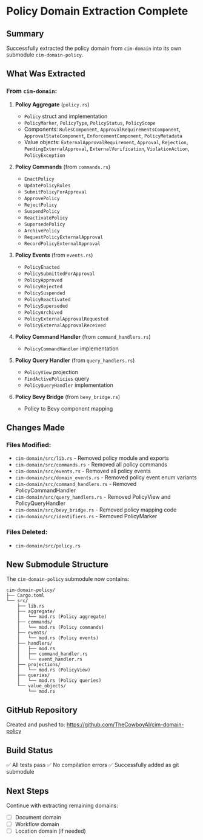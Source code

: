 # Policy Domain Extraction Complete

## Summary

Successfully extracted the policy domain from `cim-domain` into its own submodule `cim-domain-policy`.

## What Was Extracted

### From `cim-domain`:
1. **Policy Aggregate** (`policy.rs`)
   - `Policy` struct and implementation
   - `PolicyMarker`, `PolicyType`, `PolicyStatus`, `PolicyScope`
   - Components: `RulesComponent`, `ApprovalRequirementsComponent`, `ApprovalStateComponent`, `EnforcementComponent`, `PolicyMetadata`
   - Value objects: `ExternalApprovalRequirement`, `Approval`, `Rejection`, `PendingExternalApproval`, `ExternalVerification`, `ViolationAction`, `PolicyException`

2. **Policy Commands** (from `commands.rs`)
   - `EnactPolicy`
   - `UpdatePolicyRules`
   - `SubmitPolicyForApproval`
   - `ApprovePolicy`
   - `RejectPolicy`
   - `SuspendPolicy`
   - `ReactivatePolicy`
   - `SupersedePolicy`
   - `ArchivePolicy`
   - `RequestPolicyExternalApproval`
   - `RecordPolicyExternalApproval`

3. **Policy Events** (from `events.rs`)
   - `PolicyEnacted`
   - `PolicySubmittedForApproval`
   - `PolicyApproved`
   - `PolicyRejected`
   - `PolicySuspended`
   - `PolicyReactivated`
   - `PolicySuperseded`
   - `PolicyArchived`
   - `PolicyExternalApprovalRequested`
   - `PolicyExternalApprovalReceived`

4. **Policy Command Handler** (from `command_handlers.rs`)
   - `PolicyCommandHandler` implementation

5. **Policy Query Handler** (from `query_handlers.rs`)
   - `PolicyView` projection
   - `FindActivePolicies` query
   - `PolicyQueryHandler` implementation

6. **Policy Bevy Bridge** (from `bevy_bridge.rs`)
   - Policy to Bevy component mapping

## Changes Made

### Files Modified:
- `cim-domain/src/lib.rs` - Removed policy module and exports
- `cim-domain/src/commands.rs` - Removed all policy commands
- `cim-domain/src/events.rs` - Removed all policy events
- `cim-domain/src/domain_events.rs` - Removed policy event enum variants
- `cim-domain/src/command_handlers.rs` - Removed PolicyCommandHandler
- `cim-domain/src/query_handlers.rs` - Removed PolicyView and PolicyQueryHandler
- `cim-domain/src/bevy_bridge.rs` - Removed policy mapping code
- `cim-domain/src/identifiers.rs` - Removed PolicyMarker

### Files Deleted:
- `cim-domain/src/policy.rs`

## New Submodule Structure

The `cim-domain-policy` submodule now contains:
```
cim-domain-policy/
├── Cargo.toml
└── src/
    ├── lib.rs
    ├── aggregate/
    │   └── mod.rs (Policy aggregate)
    ├── commands/
    │   └── mod.rs (Policy commands)
    ├── events/
    │   └── mod.rs (Policy events)
    ├── handlers/
    │   ├── mod.rs
    │   ├── command_handler.rs
    │   └── event_handler.rs
    ├── projections/
    │   └── mod.rs (PolicyView)
    ├── queries/
    │   └── mod.rs (Policy queries)
    └── value_objects/
        └── mod.rs
```

## GitHub Repository

Created and pushed to: https://github.com/TheCowboyAI/cim-domain-policy

## Build Status

✅ All tests pass
✅ No compilation errors
✅ Successfully added as git submodule

## Next Steps

Continue with extracting remaining domains:
- [ ] Document domain
- [ ] Workflow domain
- [ ] Location domain (if needed)
